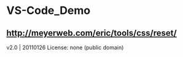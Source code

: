 # VS-Code_Demo

## http://meyerweb.com/eric/tools/css/reset/ 
   v2.0 | 20110126
   License: none (public domain)